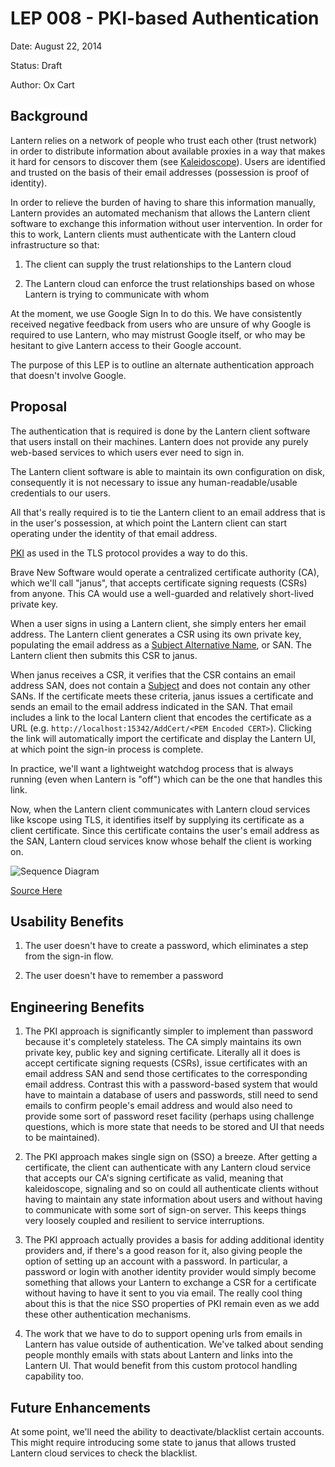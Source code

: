 # LEP 008 - PKI-based Authentication

Date:   August 22, 2014

Status: Draft

Author: Ox Cart

## Background

Lantern relies on a network of people who trust each other (trust network) in
order to distribute information about available proxies in a way that makes it
hard for censors to discover them (see [Kaleidoscope]).  Users are identified
and trusted on the basis of their email addresses (possession is proof of
identity).

In order to relieve the burden of having to share this information manually,
Lantern provides an automated mechanism that allows the Lantern client software
to exchange this information without user intervention.  In order for this to
work, Lantern clients must authenticate with the Lantern cloud infrastructure
so that:

1. The client can supply the trust relationships to the Lantern cloud

2. The Lantern cloud can enforce the trust relationships based on whose Lantern
   is trying to communicate with whom

At the moment, we use Google Sign In to do this.  We have consistently received
negative feedback from users who are unsure of why Google is required to use
Lantern, who may mistrust Google itself, or who may be hesitant to give Lantern
access to their Google account.

The purpose of this LEP is to outline an alternate authentication approach that
doesn't involve Google.

## Proposal

The authentication that is required is done by the Lantern client software that
users install on their machines.  Lantern does not provide any purely web-based
services to which users ever need to sign in.

The Lantern client software is able to maintain its own configuration on disk,
consequently it is not necessary to issue any human-readable/usable credentials
to our users.

All that's really required is to tie the Lantern client to an email address that
is in the user's possession, at which point the Lantern client can start
operating under the identity of that email address.

[PKI] as used in the TLS protocol provides a way to do this.

Brave New Software would operate a centralized certificate authority (CA), which
we'll call "janus", that accepts certificate signing requests (CSRs) from
anyone.  This CA would use a well-guarded and relatively short-lived private
key.

When a user signs in using a Lantern client, she simply enters her email
address. The Lantern client generates a CSR using its own private key,
populating the email address as a [Subject Alternative Name], or SAN.  The
Lantern client then submits this CSR to janus.

When janus receives a CSR, it verifies that the CSR contains an email address
SAN, does not contain a [Subject] and does not contain any other SANs.  If the
certificate meets these criteria, janus issues a certificate and sends an email
to the email address indicated in the SAN.  That email includes a link to the
local Lantern client that encodes the certificate as a URL
(e.g. `http://localhost:15342/AddCert/<PEM Encoded CERT>`). Clicking the link
will automatically import the certificate and display the Lantern UI, at which
point the sign-in process is complete.

In practice, we'll want a lightweight watchdog process that is always running 
(even when Lantern is "off") which can be the one that handles this link.

Now, when the Lantern client communicates with Lantern cloud services like
kscope using TLS, it identifies itself by supplying its certificate as a client
certificate. Since this certificate contains the user's email address as the
SAN, Lantern cloud services know whose behalf the client is working on.

![Sequence Diagram](http://www.websequencediagrams.com/cgi-bin/cdraw?lz=dGl0bGUgU2lnbiBJbiBhbmQgQXV0aGVudGljYXRpb24KClVzZXIgLT4gTGFudGVybjoAJQgKAAoHAA8NQ3JlYXRlIFByaXZhdGUgS2V5AAscQ1NSIHcvIEVtYWlsIFNBTgBHDGphbnVzOiBDU1IKAAYFAAkLVmFsaWQAOQcAEwoAQQU6IExpbmsgd2l0aCBlbWJlZGRlZCBjZXJ0aWZpY2F0ZQCBRQkAJwdDbGljayBvbiBsaW5rCgCBAwYAgWAMT3BlbiBVUkwAgVgVU2F2ZSBDAFILAIIHDGtzY29wZTogVExTIGNvbm5lY3QAgREGAIECDAAfBgAjDElkZW50aWZ5IHVzZXIgYnkAghILABsSRG8gd29yayAuLi4&s=vs2010)

[Source Here](http://www.websequencediagrams.com/?lz=dGl0bGUgU2lnbiBJbiBhbmQgQXV0aGVudGljYXRpb24KClVzZXIgLT4gTGFudGVybjoAJQgKAAoHAA8NQ3JlYXRlIFByaXZhdGUgS2V5AAscQ1NSIHcvIEVtYWlsIFNBTgBHDGphbnVzOiBDU1IKAAYFAAkLVmFsaWQAOQcAEwoAQQU6IExpbmsgd2l0aCBlbWJlZGRlZCBjZXJ0aWZpY2F0ZQCBRQkAJwdDbGljayBvbiBsaW5rCgCBAwYAgWAMT3BlbiBVUkwAgVgVU2F2ZSBDAFILAIIHDGtzY29wZTogVExTIGNvbm5lY3QAgREGAIECDAAfBgAjDElkZW50aWZ5IHVzZXIgYnkAghILABsSRG8gd29yayAuLi4&s=vs2010)

[Kaleidoscope]: http://kscope.news.cs.nyu.edu/pub/TR-2008-918.pdf

[PKI]: http://en.wikipedia.org/wiki/Public_key_infrastructure

[Subject Alternative Name]: http://tools.ietf.org/html/rfc2459#section-4.2.1.7

[Subject]: http://tools.ietf.org/html/rfc2459#section-4.1.2.6

## Usability Benefits

1. The user doesn't have to create a password, which eliminates a step from the
   sign-in flow.

2. The user doesn't have to remember a password

## Engineering Benefits

1. The PKI approach is significantly simpler to implement than password because
   it's completely stateless.  The CA simply maintains its own private key,
   public key and signing certificate.  Literally all it does is accept
   certificate signing requests (CSRs), issue certificates with an email address
   SAN and send those certificates to the corresponding email address.  Contrast
   this with a password-based system that would have to maintain a database of
   users and passwords, still need to send emails to confirm people's email
   address and would also need to provide some sort of password reset facility
   (perhaps using challenge questions, which is more state that needs to be
   stored and UI that needs to be maintained).

2. The PKI approach makes single sign on (SSO) a breeze.  After getting a
   certificate, the client can authenticate with any Lantern cloud service that
   accepts our CA's signing certificate as valid, meaning that kaleidoscope,
   signaling and so on could all authenticate clients without having to maintain
   any state information about users and without having to communicate with some
   sort of sign-on server.  This keeps things very loosely coupled and resilient
   to service interruptions.

3. The PKI approach actually provides a basis for adding additional identity
   providers and, if there's a good reason for it, also giving people the option
   of setting up an account with a password.  In particular, a password or login
   with another identity provider would simply become something that allows your
   Lantern to exchange a CSR for a certificate without having to have it sent to
   you via email.  The really cool thing about this is that the nice SSO
   properties of PKI remain even as we add these other authentication 
   mechanisms.

4. The work that we have to do to support opening urls from emails in Lantern
   has value outside of authentication.  We've talked about sending people
   monthly emails with stats about Lantern and links into the Lantern UI. That
   would benefit from this custom protocol handling capability too.

## Future Enhancements

At some point, we'll need the ability to deactivate/blacklist certain accounts.
This might require introducing some state to janus that allows trusted Lantern
cloud services to check the blacklist.

